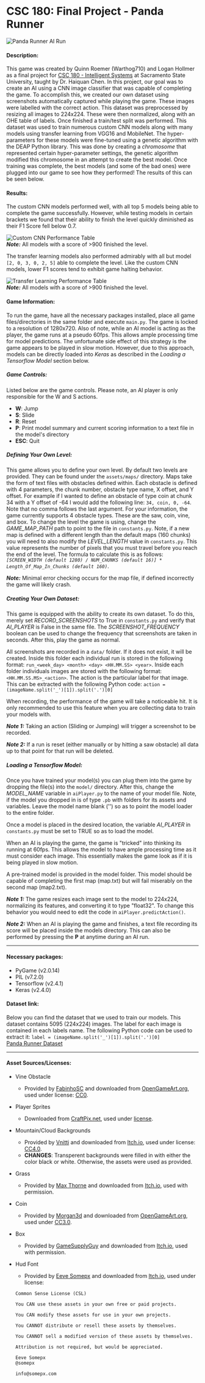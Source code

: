 # CSC 180: Final Project - Panda Runner

![Panda Runner AI Run](./images/panda_runner.gif?raw=true "Panda Runner AI Run")<br>

#### Description:
This game was created by Quinn Roemer (Warthog710) and Logan Hollmer as a final project for <u>CSC 180 - Intelligent Systems</u> at Sacramento State University, taught by Dr. Haiquan Chen. In this project, our goal was to create an AI using a CNN image classifier that was capable of completing the game. To accomplish this, we created our own dataset using screenshots automatically captured while playing the game. These images were labelled with the correct action. This dataset was preprocessed by resizing all images to 224x224. These were then normalized, along with an OHE table of labels. Once finished a train/test split was performed. This dataset was used to train numerous custom CNN models along with many models using transfer learning from VGG16 and MobileNet. The hyper-parameters for these models were fine-tuned using a genetic algorithm with the DEAP Python library. This was done by creating a *chromosome* that represented certain hyper-parameter settings, the genetic algorithm modified this chromosome in an attempt to create the best model. Once training was complete, the best models (and some of the bad ones) were plugged into our game to see how they performed! The results of this can be seen below.
#### Results:
The custom CNN models performed well, with all top 5 models being able to complete the game successfully. However, while testing models in certain brackets we found that their ability to finish the level quickly diminished as their F1 Score fell below 0.7. 

![Custom CNN Performance Table](./images/custom_cnn_table.jpg?raw=true "Custom CNN Performance Table")<br>
***Note:*** All models with a score of >900 finished the level.

The transfer learning models also performed admirably with all but model ``[2, 0, 3, 0, 2, 5]`` able to complete the level. Like the custom CNN models, lower F1 scores tend to exhibit game halting behavior.

![Transfer Learning Performance Table](./images/transfer_learning_table.jpg?raw=true "Transfer Learning Performance Table")<br>
***Note:*** All models with a score of >900 finished the level.
#### Game Information:
To run the game, have all the necessary packages installed, place all game files/directories in the same folder and execute ``main.py``. The game is locked to a resolution of 1280x720. Also of note, while an AI model is acting as the player, the game runs at a pseudo 60fps. This allows ample processing time for model predictions. The unfortunate side effect of this strategy is the game appears to be played in slow motion. However, due to this approach, models can be directly loaded into *Keras* as described in the *Loading a Tensorflow Model* section below.

##### Game Controls:
Listed below are the game controls. Please note, an AI player is only responsible for the W and S actions.
* **W**: Jump
* **S**: Slide
* **R**: Reset
* **P**: Print model summary and current scoring information to a text file in the model's directory
* **ESC**: Quit
##### Defining Your Own Level:
This game allows you to define your own level. By default two levels are provided. They can be found under the ``assets/maps/`` directory. Maps take the form of text files with obstacles defined within. Each obstacle is defined with 4 parameters, the chunk number, obstacle type name, X offset, and Y offset. For example if I wanted to define an obstacle of type coin at chunk 34 with a Y offset of -64 I would add the following line: ``34, coin, 0, -64``. Note that no comma follows the last argument. For your information, the game currently supports 4 obstacle types. These are the saw, coin, vine, and box. To change the level the game is using, change the *GAME_MAP_PATH* path to point to the file in ``constants.py``. Note, if a new map is defined with a different length than the default maps (160 chunks) you will need to also modify the *LEVEL_LENGTH* value in ``constants.py``. This value represents the number of pixels that you must travel before you reach the end of the level. The formula to calculate this is as follows: *``[SCREEN_WIDTH (default 1280) / NUM_CHUNKS (default 16)] * Length_Of_Map_In_Chunks (default 160)``*.

***Note:*** Minimal error checking occurs for the map file, if defined incorrectly the game will likely crash.

##### Creating Your Own Dataset:
This game is equipped with the ability to create its own dataset. To do this, merely set *RECORD_SCREENSHOTS* to True in ``constants.py`` and verify that *AI_PLAYER* is False in the same file. The *SCREENSHOT_FREQUENCY* boolean can be used to change the frequency that screenshots are taken in seconds. After this, play the game as normal.

All screenshots are recorded in a ``data/`` folder. If it does not exist, it will be created. Inside this folder each individual run is stored in the following format: ``run_<week_day> <month> <day> <HH.MM.SS> <year>``. Inside each folder individuals images are stored with the following format: ``<HH.MM.SS.MS>_<action>``. The action is the particular label for that image. This can be extracted with the following Python code: ``action = (imageName.split('_')[1]).split('.')[0]``

When recording, the performance of the game will take a noticeable hit. It is only recommended to use this feature when you are collecting data to train your models with.

***Note 1:*** Taking an action (Sliding or Jumping) will trigger a screenshot to be recorded.

***Note 2:*** If a run is reset (either manually or by hitting a saw obstacle) all data up to that point for that run will be deleted.
##### Loading a Tensorflow Model:
Once you have trained your model(s) you can plug them into the game by dropping the file(s) into the ``model/`` directory. After this, change the *MODEL_NAME* variable in ``aiPlayer.py`` to the name of your model file. Note, if the model you dropped in is of type ``.pb`` with folders for its assets and variables. Leave the model name blank ('') so as to point the model loader to the entire folder.

Once a model is placed in the desired location, the variable *AI_PLAYER* in ``constants.py`` must be set to TRUE so as to load the model.

When an AI is playing the game, the game is "tricked" into thinking its running at 60fps. This allows the model to have ample processing time as it must consider each image. This essentially makes the game look as if it is being played in slow motion.

A pre-trained model is provided in the model folder. This model should be capable of completing the first map (map.txt) but will fail miserably on the second map (map2.txt).

***Note 1:*** The game resizes each image sent to the model to 224x224, normalizing its features, and converting it to type "float32". To change this behavior you would need to edit the code in ``aiPlayer.predictAction()``.

***Note 2:*** When an AI is playing the game and finishes, a text file recording its score will be placed inside the models directory. This can also be performed by pressing the **P** at anytime during an AI run.
<hr>

#### Necessary packages:
* PyGame (v2.0.14)
* PIL (v7.2.0)
* Tensorflow (v2.4.1)
* Keras (v2.4.0)

#### Dataset link:
Below you can find the dataset that we used to train our models. This dataset contains 5095 (224x224) images. The label for each image is contained in each labels name. The following Python code can be used to extract it: ``label = (imageName.split('_')[1]).split('.')[0]``  
<a href="https://drive.google.com/file/d/1qkFb5nMHktxyvVdJzOmI6hDti1KzmgMt/view?usp=sharing">Panda Runner Dataset</a>

<hr>

#### Asset Sources/Licenses:
* Vine Obstacle
    * Provided by <a href="https://opengameart.org/users/fabinhosc">FabinhoSC</a> and downloaded from <a href="https://opengameart.org/content/drawing-jungle-vines">OpenGameArt.org</a>, used under license: <a href="https://creativecommons.org/publicdomain/zero/1.0/">CC0</a>.
* Player Sprites
    * Downloaded from <a href="https://craftpix.net/freebies/free-pixel-art-tiny-hero-sprites/">CraftPix.net</a>, used under <a href="https://craftpix.net/file-licenses/">license</a>.
* Mountain/Cloud Backgrounds
    * Provided by <a href="https://vnitti.itch.io/">Vnitti</a> and downloaded from <a href="https://vnitti.itch.io/glacial-mountains-parallax-background">Itch.io</a>, used under license: <a href="https://creativecommons.org/licenses/by/4.0/">CC4.0</a>.
    * **CHANGES**: Transperent backgrounds were filled in with either the color black or white. Otherwise, the assets were used as provided.
* Grass
    * Provided by <a href="https://thorney13.itch.io/">Max Thorne</a> and downloaded from <a href="https://thorney13.itch.io/grass">Itch.io</a>, used with permission.
* Coin
    * Provided by <a href="https://opengameart.org/users/morgan3d">Morgan3d</a> and downloaded from <a href="https://opengameart.org/content/spinning-gold-coin">OpenGameArt.org</a>, used under <a href="https://creativecommons.org/licenses/by/3.0/">CC3.0</a>.
* Box
    * Provided by <a href="https://gamesupply.itch.io/">GameSupplyGuy</a> and downloaded from <a href="https://gamesupply.itch.io/blocks-walls-obstacles">Itch.io</a>, used with permission.

* Hud Font
    * Provided by <a href="https://twitter.com/somepx">Eeve Somepx</a> and downloaded from <a href="https://somepx.itch.io/humble-fonts-free">Itch.io</a>, used under license:
    ~~~
    Common Sense License (CSL)

    You CAN use these assets in your own free or paid projects.    

    You CAN modify these assets for use in your own projects.

    You CANNOT distribute or resell these assets by themselves.

    You CANNOT sell a modified version of these assets by themselves.

    Attribution is not required, but would be appreciated.

    Eeve Somepx
    @somepx

    info@somepx.com
    ~~~

